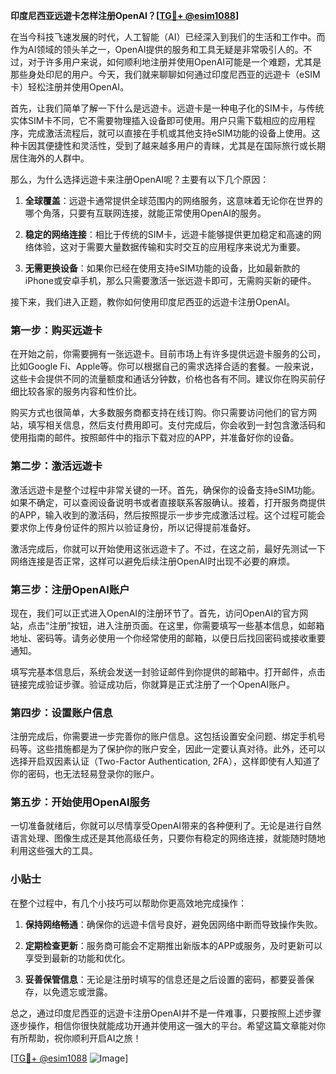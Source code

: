 **印度尼西亚远遊卡怎样注册OpenAI？[[TG💪+ @esim1088](https://t.me/s/esim1088)]**

在当今科技飞速发展的时代，人工智能（AI）已经深入到我们的生活和工作中。而作为AI领域的领头羊之一，OpenAI提供的服务和工具无疑是非常吸引人的。不过，对于许多用户来说，如何顺利地注册并使用OpenAI可能是一个难题，尤其是那些身处印尼的用户。今天，我们就来聊聊如何通过印度尼西亚的远遊卡（eSIM卡）轻松注册并使用OpenAI。

首先，让我们简单了解一下什么是远遊卡。远遊卡是一种电子化的SIM卡，与传统实体SIM卡不同，它不需要物理插入设备即可使用。用户只需下载相应的应用程序，完成激活流程后，就可以直接在手机或其他支持eSIM功能的设备上使用。这种卡因其便捷性和灵活性，受到了越来越多用户的青睐，尤其是在国际旅行或长期居住海外的人群中。

那么，为什么选择远遊卡来注册OpenAI呢？主要有以下几个原因：

1. **全球覆盖**：远遊卡通常提供全球范围内的网络服务，这意味着无论你在世界的哪个角落，只要有互联网连接，就能正常使用OpenAI的服务。
   
2. **稳定的网络连接**：相比于传统的SIM卡，远遊卡能够提供更加稳定和高速的网络体验，这对于需要大量数据传输和实时交互的应用程序来说尤为重要。

3. **无需更换设备**：如果你已经在使用支持eSIM功能的设备，比如最新款的iPhone或安卓手机，那么只需要激活一张远遊卡即可，无需购买新的硬件。

接下来，我们进入正题，教你如何使用印度尼西亚的远遊卡注册OpenAI。

### 第一步：购买远遊卡

在开始之前，你需要拥有一张远遊卡。目前市场上有许多提供远遊卡服务的公司，比如Google Fi、Apple等。你可以根据自己的需求选择合适的套餐。一般来说，这些卡会提供不同的流量额度和通话分钟数，价格也各有不同。建议你在购买前仔细比较各家的服务内容和性价比。

购买方式也很简单，大多数服务商都支持在线订购。你只需要访问他们的官方网站，填写相关信息，然后支付费用即可。支付完成后，你会收到一封包含激活码和使用指南的邮件。按照邮件中的指示下载对应的APP，并准备好你的设备。

### 第二步：激活远遊卡

激活远遊卡是整个过程中非常关键的一环。首先，确保你的设备支持eSIM功能。如果不确定，可以查阅设备说明书或者直接联系客服确认。接着，打开服务商提供的APP，输入收到的激活码，然后按照提示一步步完成激活过程。这个过程可能会要求你上传身份证件的照片以验证身份，所以记得提前准备好。

激活完成后，你就可以开始使用这张远遊卡了。不过，在这之前，最好先测试一下网络连接是否正常，这样可以避免后续注册OpenAI时出现不必要的麻烦。

### 第三步：注册OpenAI账户

现在，我们可以正式进入OpenAI的注册环节了。首先，访问OpenAI的官方网站，点击“注册”按钮，进入注册页面。在这里，你需要填写一些基本信息，如邮箱地址、密码等。请务必使用一个你经常使用的邮箱，以便日后找回密码或接收重要通知。

填写完基本信息后，系统会发送一封验证邮件到你提供的邮箱中。打开邮件，点击链接完成验证步骤。验证成功后，你就算是正式注册了一个OpenAI账户。

### 第四步：设置账户信息

注册完成后，你需要进一步完善你的账户信息。这包括设置安全问题、绑定手机号码等。这些措施都是为了保护你的账户安全，因此一定要认真对待。此外，还可以选择开启双因素认证（Two-Factor Authentication, 2FA），这样即使有人知道了你的密码，也无法轻易登录你的账户。

### 第五步：开始使用OpenAI服务

一切准备就绪后，你就可以尽情享受OpenAI带来的各种便利了。无论是进行自然语言处理、图像生成还是其他高级任务，只要你有稳定的网络连接，就能随时随地利用这些强大的工具。

### 小贴士

在整个过程中，有几个小技巧可以帮助你更高效地完成操作：

1. **保持网络畅通**：确保你的远遊卡信号良好，避免因网络中断而导致操作失败。
   
2. **定期检查更新**：服务商可能会不定期推出新版本的APP或服务，及时更新可以享受到最新的功能和优化。

3. **妥善保管信息**：无论是注册时填写的信息还是之后设置的密码，都要妥善保存，以免遗忘或泄露。

总之，通过印度尼西亚的远遊卡注册OpenAI并不是一件难事，只要按照上述步骤逐步操作，相信你很快就能成功开通并使用这一强大的平台。希望这篇文章能对你有所帮助，祝你顺利开启AI之旅！

[[TG💪+ @esim1088](https://t.me/s/esim1088) ![Image](https://i.postimg.cc/4NQfJmqS/Snipaste-2025-05-13-00-14-12.png)]